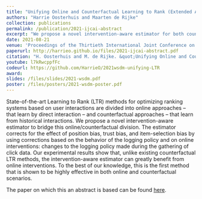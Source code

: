 ```yaml
---
title: "Unifying Online and Counterfactual Learning to Rank (Extended Abstract)"
authors: "Harrie Oosterhuis and Maarten de Rijke"
collection: publications
permalink: /publication/2021-ijcai-abstract
excerpt: "We propose a novel intervention-aware estimator for both counterfactual and online Learning to Rank (LTR). With the introduction of the intervention-aware estimator, we aim to bridge the online/counterfactual LTR division as it is shown to be highly effective in both online and counterfactual scenarios."
date: 2021-08-21
venue: 'Proceedings of the Thirtieth International Joint Conference on Artificial Intelligence (IJCAI ’21)'
paperurl: http://harrieo.github.io/files/2021-ijcai-abstract.pdf
citation: "H. Oosterhuis and M. de Rijke. &quot;Unifying Online and Counterfactual Learning to Rank (Extended Abstract).&quot; In <i>Proceedings of the Thirtieth International Joint Conference on Artificial Intelligence</i>. International Joint Conferences on Artificial Intelligence, 2021."
youtube: l7kRwcppfFc
codeurl: https://github.com/HarrieO/2021wsdm-unifying-LTR
award: 
slides: /files/slides/2021-wsdm.pdf
poster: /files/posters/2021-wsdm-poster.pdf
---
```


State-of-the-art Learning to Rank (LTR) methods for optimizing ranking systems based on user interactions are divided into online approaches – that learn by direct interaction – and counterfactual approaches – that learn from historical interactions. We propose a novel intervention-aware estimator to bridge this online/counterfactual division. The estimator corrects for the effect of position bias, trust bias, and item-selection bias by using corrections based on the behavior of the logging policy and on online interventions: changes to the logging policy made during the gathering of click data. Our experimental results show that, unlike existing counterfactual LTR methods, the intervention-aware estimator can greatly benefit from online interventions. To the best of our knowledge, this is the first method that is shown to be highly effective in both online and counterfactual scenarios.

The paper on which this an abstract is based can be found [here](publication/2021-unifying).
